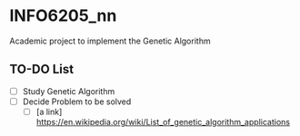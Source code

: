 # INFO6205_nn
Academic project to implement the Genetic Algorithm

## TO-DO List
- [ ] Study Genetic Algorithm
- [ ] Decide Problem to be solved 
    - [ ] [a link] https://en.wikipedia.org/wiki/List_of_genetic_algorithm_applications
